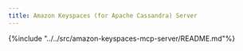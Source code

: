 ```yaml
---
title: Amazon Keyspaces (for Apache Cassandra) Server
---
```


{%include "../../src/amazon-keyspaces-mcp-server/README.md"%}
